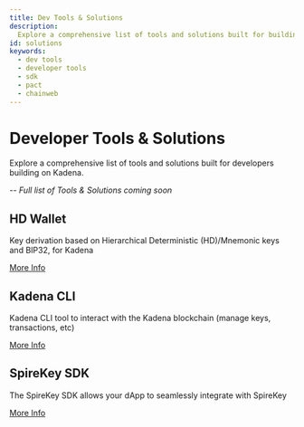 ```yaml
---
title: Dev Tools & Solutions
description:
  Explore a comprehensive list of tools and solutions built for building on Kadena.
id: solutions
keywords:
  - dev tools
  - developer tools
  - sdk
  - pact
  - chainweb
---
```


# Developer Tools & Solutions

Explore a comprehensive list of tools and solutions built for developers building on Kadena.

-- *Full list of Tools & Solutions coming soon*

## HD Wallet

Key derivation based on Hierarchical Deterministic (HD)/Mnemonic keys and BIP32, for Kadena

[More Info](https://www.npmjs.com/package/@kadena/hd-wallet)

## Kadena CLI

Kadena CLI tool to interact with the Kadena blockchain (manage keys, transactions, etc)

[More Info](https://www.npmjs.com/package/@kadena/kadena-cli)

## SpireKey SDK

The SpireKey SDK allows your dApp to seamlessly integrate with SpireKey

[More Info](https://www.npmjs.com/package/@kadena/spirekey-sdk)